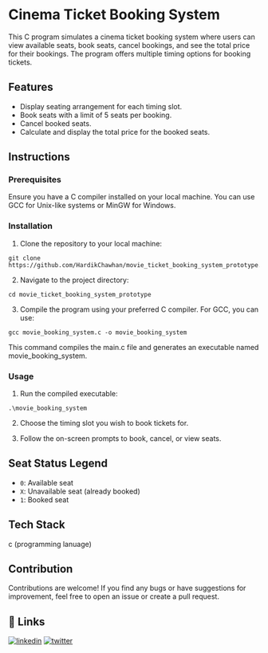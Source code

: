# Cinema Ticket Booking System

This C program simulates a cinema ticket booking system where users can view available seats, book seats, cancel bookings, and see the total price for their bookings. The program offers multiple timing options for booking tickets.

## Features

- Display seating arrangement for each timing slot.
- Book seats with a limit of 5 seats per booking.
- Cancel booked seats.
- Calculate and display the total price for the booked seats.

## Instructions

### Prerequisites

Ensure you have a C compiler installed on your local machine. You can use GCC for Unix-like systems or MinGW for Windows.

### Installation

1. Clone the repository to your local machine:
```
git clone https://github.com/HardikChawhan/movie_ticket_booking_system_prototype.git
```

2. Navigate to the project directory:
```
cd movie_ticket_booking_system_prototype
```

3. Compile the program using your preferred C compiler. For GCC, you can use:
```
gcc movie_booking_system.c -o movie_booking_system
```

This command compiles the main.c file and generates an executable named movie_booking_system.

### Usage

1. Run the compiled executable:
```
.\movie_booking_system
```

2. Choose the timing slot you wish to book tickets for.

3. Follow the on-screen prompts to book, cancel, or view seats.

## Seat Status Legend

- `0`: Available seat
- `X`: Unavailable seat (already booked)
- `1`: Booked seat




## Tech Stack

c (programming lanuage)

## Contribution

Contributions are welcome! If you find any bugs or have suggestions for improvement, feel free to open an issue or create a pull request.



## 🔗 Links
[![linkedin](https://img.shields.io/badge/linkedin-0A66C2?style=for-the-badge&logo=linkedin&logoColor=white)](https://www.linkedin.com/in/hardikchawhan)
[![twitter](https://img.shields.io/badge/twitter-1DA1F2?style=for-the-badge&logo=twitter&logoColor=white)](https://twitter.com/ChawhanHardik)

